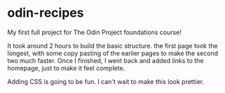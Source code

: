 # odin-recipes
My first full project for The Odin Project foundations course! 

It took around 2 hours to build the basic structure. the first page took the longest, with some copy pasting of the earlier pages to make the second two much faster. Once I finished, I went back and added links to the homepage, just to make it feel complete.

Adding CSS is going to be fun. I can't wait to make this look prettier.